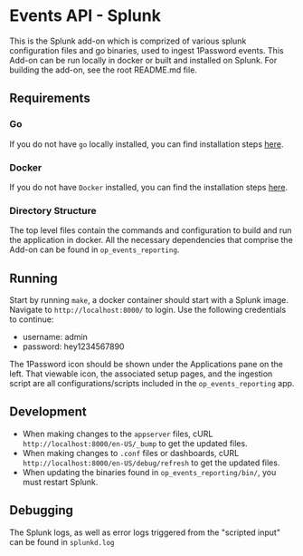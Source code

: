 # Events API - Splunk

This is the Splunk add-on which is comprized of various splunk configuration files and go binaries, used to ingest 1Password events. This Add-on can be run locally in docker or built and installed on Splunk. For building the add-on, see the root README.md file.

## Requirements

### Go

If you do not have `go` locally installed, you can find installation steps [here](https://golang.org/doc/install).

### Docker

If you do not have `Docker` installed, you can find the installation steps [here](https://docs.docker.com/get-docker).

### Directory Structure

The top level files contain the commands and configuration to build and run the application in docker. All the necessary dependencies that comprise the Add-on can be found in `op_events_reporting`.

## Running

Start by running `make`, a docker container should start with a Splunk image. Navigate to `http://localhost:8000/` to login. Use the following credentials to continue:

- username: admin
- password: hey1234567890

The 1Password icon should be shown under the Applications pane on the left. That viewable icon, the associated setup pages, and the ingestion script are all configurations/scripts included in the `op_events_reporting` app.

## Development

- When making changes to the `appserver` files, cURL `http://localhost:8000/en-US/_bump` to get the updated files.
- When making changes to `.conf` files or dashboards, cURL `http://localhost:8000/en-US/debug/refresh` to get the updated files.
- When updating the binaries found in `op_events_reporting/bin/`, you must restart Splunk.

## Debugging

The Splunk logs, as well as error logs triggered from the "scripted input" can be found in `splunkd.log`
